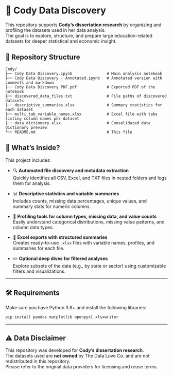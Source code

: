 # 🧾 Cody Data Discovery

This repository supports **Cody’s dissertation research** by organizing and profiling the datasets used in her data analysis.  
The goal is to explore, structure, and prepare large education-related datasets for deeper statistical and economic insight.

## 📁 Repository Structure

```text
Cody/
├── Cody Data Discovery.ipynb               # Main analysis notebook
├── Cody Data Discovery - Annotated.ipynb   # Annotated version with comments and markdown
├── Cody Data Discovery PDF.pdf             # Exported PDF of the notebook
├── discovered_data_files.txt               # File paths of discovered datasets
├── descriptive_summaries.xlsx              # Summary statistics for each dataset
├── multi_tab_variable_names.xlsx           # Excel file with tabs listing column names per dataset
├── data_dictionary.xlsx                    # Consolidated data dictionary preview
└── README.md                               # This file
```
## 🧠 What’s Inside?

This project includes:

- 🔍 **Automated file discovery and metadata extraction**  
  Quickly identifies all CSV, Excel, and TXT files in nested folders and logs them for analysis.

- 📊 **Descriptive statistics and variable summaries**  
  Includes counts, missing data percentages, unique values, and summary stats for numeric columns.

- 🧮 **Profiling tools for column types, missing data, and value counts**  
  Easily understand categorical distributions, missing value patterns, and column data types.

- 📑 **Excel exports with structured summaries**  
  Creates ready-to-use `.xlsx` files with variable names, profiles, and summaries for each file.

- ✏️ **Optional deep dives for filtered analyses**  
  Explore subsets of the data (e.g., by state or sector) using customizable filters and visualizations.

---

## 🛠️ Requirements

Make sure you have Python 3.8+ and install the following libraries:

```bash
pip install pandas matplotlib openpyxl xlsxwriter
```

---

## ⚠️ Data Disclaimer

This repository was developed for **Cody’s dissertation research**.  
The datasets used are **not owned** by The Data Love Co. and are not redistributed in this repository.  
Please refer to the original data providers for licensing and reuse terms.
